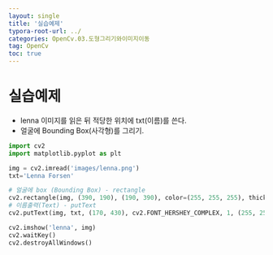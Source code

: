 ```yaml
---
layout: single
title: '실습예제'
typora-root-url: ../
categories: OpenCv.03.도형그리기와이미지이동
tag: OpenCv
toc: true
---
```


# 실습예제

- lenna 이미지를 읽은 뒤 적당한 위치에 txt(이름)를 쓴다.
- 얼굴에 Bounding Box(사각형)를 그리기.


```python
import cv2
import matplotlib.pyplot as plt
```


```python
img = cv2.imread('images/lenna.png')
txt='Lenna Forsen' 

# 얼굴에 box (Bounding Box) - rectangle
cv2.rectangle(img, (390, 190), (190, 390), color=(255, 255, 255), thickness=2)
# 이름출력(Text) - putText
cv2.putText(img, txt, (170, 430), cv2.FONT_HERSHEY_COMPLEX, 1, (255, 255, 255), 2, cv2.LINE_AA)

cv2.imshow('lenna', img)
cv2.waitKey()
cv2.destroyAllWindows()
```


